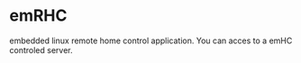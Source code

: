emRHC
=====

embedded linux remote home control application. You can acces to a emHC controled server.